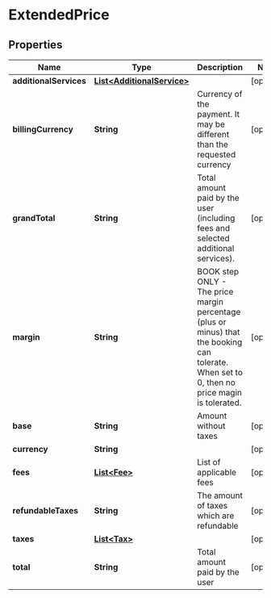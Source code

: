 # ExtendedPrice

## Properties
Name | Type | Description | Notes
------------ | ------------- | ------------- | -------------
**additionalServices** | [**List&lt;AdditionalService&gt;**](AdditionalService.md) |  |  [optional]
**billingCurrency** | **String** | Currency of the payment. It may be different than the requested currency |  [optional]
**grandTotal** | **String** | Total amount paid by the user (including fees and selected additional services). |  [optional]
**margin** | **String** | BOOK step ONLY - The price margin percentage (plus or minus) that the booking can tolerate. When set to 0, then no price magin is tolerated. |  [optional]
**base** | **String** | Amount without taxes |  [optional]
**currency** | **String** |  |  [optional]
**fees** | [**List&lt;Fee&gt;**](Fee.md) | List of applicable fees |  [optional]
**refundableTaxes** | **String** | The amount of taxes which are refundable |  [optional]
**taxes** | [**List&lt;Tax&gt;**](Tax.md) |  |  [optional]
**total** | **String** | Total amount paid by the user |  [optional]
